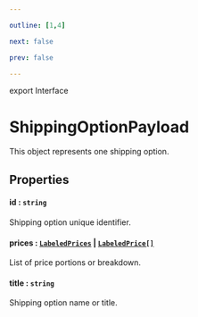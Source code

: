 ```yaml
---

outline: [1,4]

next: false

prev: false

---
```


export Interface
# ShippingOptionPayload

This object represents one shipping option.

## Properties

#### id : `string`
 Shipping option unique identifier.

#### prices : [`LabeledPrices`](../classes/LabeledPrices.md) \| [`LabeledPrice[]`](./LabeledPrice.md)
 List of price portions or breakdown.

#### title : `string`
 Shipping option name or title.
